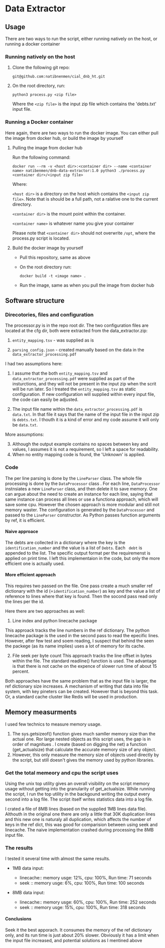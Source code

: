 # Data Extractor

## Usage
There are two ways to run the script, either running natively on the host, or running a docker container
### Running natively on the host
1. Clone  the following git repo:

    ```git@github.com:natibnenmen/cial_dnb_ht.git```

2. On the root directory, run:

    ```python3 process.py <zip file>```

    Where the ```<zip file>``` is the input zip file which contains the 'debts.txt' input file.

### Running a Docker container
Here again, there are two ways to run the docker image. You can either pull the image from docker hub, or build the image by yourself
1. Pulling the image from docker hub

    Run the following command:

    ```docker run --rm -v <host dir>:<container dir> --name <container name> natibenmen/dnb-data-extractor:1.0 python3 ./process.py <container dir>/<input zip file>```

    Where:

    ```<host dir>``` is a directory on the host which contains the ```<input zip file>```. Note that is should be a full path, not a ralative one to the current directory.

    ```<container dir>``` is the mount point within the container.

    ```<container name>``` is whatever name you give your container

    Please note that ```<container dir>``` should not overwrite ```/opt```, where the process.py script is located.

2. Build the docker image by yourself
    
    * Pull this repository, same as above
    * On the root directory run:

       ``` docker build -t <image name> . ```
    * Run the image, same as when you pull the image from docker hub


## Software structure
### Direcotories, files and configuration
The processor.py is in the repo root dir.
The two configuration files are located at the cfg dir, both were extracted from the data_extractor.zip:
1. ```entity_mapping.tsv``` - was supplied as is

2. ```parsing_config.json``` - created manually based on the data in the ```data_extractor_processing.pdf```

I had two assumptions here:
1. I assume that the both ```entity_mapping.tsv``` and ```data_extractor_processing.pdf``` were supplied as part of the insturctions, and they will not be present in the input zip when the scrit will be run later. So I treated the ```entity_mapping.tsv``` as static configuration. If new configuration will supplied within every input file, the code can easily be adjusted.

2. The input file name within the ```data_extractor_processing.pdf``` is ```data.txt```. In that file it says that the name of the input file in the input zip is ```debts.txt```. I thouth it is a kind of error and my code assume it will only be ```data.txt```.

More assumptions:

3. Although the output example contains no spaces between key and values, I assumes it is not a requirement, so I left a space for readability.
4. When no entity mapping code is found, the 'Unknown' is applied.

### Code
The per line parsing is done by the ```LineParser``` class.
The whole file processing is done by the ```DataProcessor``` class .
For each line, ```DataProcessor``` instnsiates a new ```LineParser``` class, and then delete it to save memory. One can argue about the need to create an instance for each line, saying 
that same instance can process all lines or use a functiona approach, which will save some cpu. However the chosen approach is more modular and still not memory waster.
The configuration is generated by the ```DataProcessor``` and passed to the ```LineParser``` constructor. As Python passes function arguments by ref, it is efficient. 

#### Naive approace
The debts are collected in a dictionary where the key is the ```identification_number``` and the value is a list of ```Debts```. Each ``` debt``` is appended to the list.
The specific output format per the requiremenst is applied on print time.
I left this implementaion in the code, but only the more efficient one is actually used. 

#### More efficient approach
This requires two passed on the file. One pass create a much smaller ref dictionary with the id (=```identification_number```) as key and the value a list of reference to lines where that key is found. Then the socond pass read only the lines per the id.

Here there are two approaches as well:

1. Line index and python linecache package

This approack tracks the line numbers in the ref dictionary. The python linecache package is the used in the second pass to read the epecific lines. However, after few test and soem reading, I suspect that behind the seen the packege (as its name implies) uses a lot of memory for its cache.

2. File seek per byte count
This approach tracks the line offset in bytes within the file. The standard readline() function is used.
The advantage is that there is not cache on the expence of slower run time of about 15 percent.

Both approaches have the same problem that as the input file is larger, the ref dictionary size increases.
A mechanism of writing that data into file system, with key pineters can be created. However that is beyond this task. Or, a standard cache cluster like Redis will be used in production.

## Memory measurments
I used few technics to measure memory usage.
1. The sys.getsizeof() function gives much samller memory size than the actual one. Ror large nested objects as this script uses, the gap is in order of magnitues .
I create (based on digging the net) a function (get_actualsize) that calculate the accurate memory size of any object.
2. However, this only measure the memory size of objects used directly by the script, but still doesn't gives the memory used by python libraries.
### Get the total memeory and cpu the script uses
Using the unix top utility gives an overall visibility on the script memory usage without getting into the granularity of get_actualsize.
While running the script, I run the top utility in the backgound writing the output every second into a log file. 
The script itself writes statistics data into a log file. 

I crated a file of 8MB lines (based on the supplied 1MB lines data file). Althouth in the original one there are only a little that 30K duplication lines
and this new one is naturaly all duplication, which affects the number of keys in the ref dict, this was good for comparision between using seek and linecache. The naive implementation crashed during processing the 8MB input file.

### The results
I tested it several time with almost the same results.

* 1MB data input:
    - linecache:: memory usge: 12%, cpu: 100%,  Run time:  71 seconds
    - seek     :: memory usge:  6%, cpu: 100%,  Run time: 100 seconds

* 8MB data input:
    - linecache:: memory usge: 60%, cpu: 100%,  Run time: 252 seconds
    - seek     :: memory usge: 15%, cpu: 100%,  Run time: 318 seconds

#### Conclusions
Seek it the best apporach. It consumes the memory of the ref dictionary only, and its run time is just about 20% slower.
Obviously it has a limit when the input file increased, and potential solutions as I mentined above
